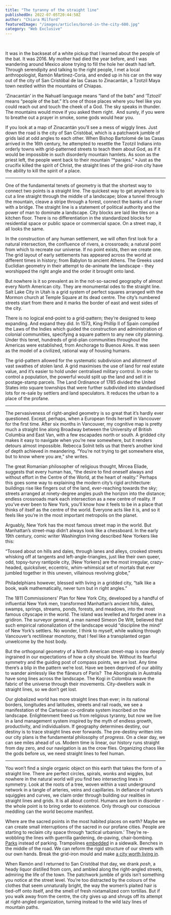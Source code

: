 ```yaml
---
title: "The tyranny of the straight line"
publishedOn: 2022-07-05T20:44:58Z
author: "Chiara Milford"
featuredImage: "/images/articles/bored-in-the-city-600.jpg"
category: "Web Exclusive"
---
```


‍

It was in the backseat of a white pickup that I learned about the people of the bat. It was 2016. My mother had died the year before, and I was wandering around Mexico alone trying to fill the hole her death had left. Through serendipity and talking to the right people, I met a local anthropologist, Ramón Martinez-Coria, and ended up in his car on the way out of the city of San Cristóbal de las Casas to Zinacantán, a Tzotzil Maya town nestled within the mountains of Chiapas.

‘Zinacantán’ in the Nahuatl language means “land of the bats” and ‘Tztozil’ means “people of the bat.” It’s one of those places where you feel like you could reach out and touch the cheek of a God. The sky speaks in thunder. The mountains would move if you asked them right.  And surely, if you were to breathe out a prayer in smoke, some gods would hear you.

If you look at a map of Zinacantán you’ll see a mess of wiggly lines. Just down the road is the city of San Cristóbal, which is a patchwork jumble of grids laid at odd angles to each other. When Bishop Bartolomé de las Casas arrived in the 16th century, he attempted to resettle the Tzotzil Indians into orderly towns with grid-patterned streets to teach them about God, as if it would be impossible in such disorderly mountain hamlets. As soon as the priest left, the people went back to their mountain “*parajes.” *Just as the crucifix killed the spirit of Christ, the straight lines of the grid-iron city have the ability to kill the spirit of a place.

***

One of the fundamental tenets of geometry is that the shortest way to connect two points is a straight line. The quickest way to get anywhere is to cut a line straight through the middle of a landscape; blow a tunnel through the mountain, cleave a stripe through a forest, connect the banks of a river with a bridge. The straight line is a statement of political authority and the power of man to dominate a landscape. City blocks are laid like tiles on a kitchen floor. There is no differentiation in the standardized blocks for residential space or public space or commercial space. On a street map, it all looks the same.

In the construction of any human settlement, we will often first look for a natural intersection, the confluence of rivers, a crossroads; a natural point from which to recreate our universe. If no point exists, then we create one. The grid layout of early settlements has appeared across the world at different times in history; from Babylon to ancient Athens. The Greeks used Euclidian geometry in their attempt to de-animate the landscape - they worshipped the right angle and the order it brought onto land.

But nowhere is it so prevalent as in the not-so-sacred geography of almost every North American city. They are monumental odes to the straight line. Salt Lake City in Utah is a grid system of perfect squares arranged with the Mormon church at Temple Square at its dead centre. The city’s numbered streets start from there and it marks the border of east and west sides of the city.

There is no logical end-point to a grid-pattern; they’re designed to keep expanding. And expand they did. In 1573, King Phillip II of Spain compiled the Laws of the Indies which guided the construction and administration of colonial communities, specifying a square pattern to any new city planning. Under this tenet, hundreds of grid-plan communities throughout the Americas were established, from Anchorage to Buenos Aires. It was seen as the model of a civilized, rational way of housing humans.

The grid-pattern allowed for the systematic subdivision and allotment of vast swathes of stolen land. A grid maximises the use of land for real estate value, and it’s easier to hold under centralised military control. In order to control a population, the powerful would split up the land and sell it in postage-stamp parcels. The Land Ordinance of 1785 divided the United States into square townships that were further subdivided into standardised lots for re-sale by settlers and land speculators. It reduces the urban to a place of the profane.

***

The pervasiveness of right-angled geometry is so great that it’s hardly ever questioned. Except, perhaps, when a European finds herself in Vancouver for the first time. After six months in Vancouver, my cognitive map is pretty much a straight line along Broadway between the University of British Columbia and East Van, with a few escapades north or south. A gridded city makes it easy to navigate when you’re new somewhere, but it renders detours almost impossible. Rebecca Solnit tells us that there’s another kind of depth achieved in meandering. “You’re not trying to get somewhere else, but to know where you are,” she writes.

The great Romanian philosopher of religious thought, Mircea Eliade, suggests that every human has, “the desire to find oneself always and without effort in the Centre of the World, at the heart of reality.” Perhaps this goes some way to explaining the modern city’s rigid architecture: buildings rise like fingers out of the land, ever-reaching towards the sky; streets arranged at ninety-degree angles push the horizon into the distance; endless crossroads mark each intersection as a new centre of reality. If you’ve ever been to New York, you’ll know how it feels to be in a place that thinks of itself as the centre of the world. Everyone acts like it is, and so it feels like you’re in the most important metropolis on the planet.

Arguably, New York has the most famous street map in the world. But Manhattan’s street-map didn’t always look like a chessboard. In the early 19th century, comic writer Washington Irving described New Yorkers like this:

“Tossed about on hills and dales, through lanes and alleys, crooked streets whisking off at tangents and left-angle-triangles, just like their own queer, odd, topsy-turvy rantipole city, [New Yorkers] are the most irregular, crazy-headed, quicksilver, eccentric, whim-whimsical set of mortals that ever jumbled together in this uneven, villainous revolving globe,”

Philadelphians however, blessed with living in a gridded city, “talk like a book, walk mathematically, never turn but in right angles.”

The 1811 Commissioners’ Plan for New York City, developed by a handful of influential New York men, transformed Manhattan’s ancient hills, dales, swamps, springs, streams, ponds, forests, and meadows, into the most famous cityscape in the world. The island was levelled and forged anew in a gridiron. The surveyor general, a man named Simeon De Witt, believed that such empirical rationalization of the landscape would “discipline the mind” of New York’s settlers. No wonder, I think to myself, while walking through Vancouver’s rectilinear monotony, that I feel like a transplanted organ unwelcome by the host body.

But the orthogonal geometry of a North American street-map is now deeply ingrained in our expectations of how a city should be. Without its fearful symmetry and the guiding post of compass points, we are lost. Any time there’s a blip in the pattern we’re lost. Have we been deprived of our ability to wander aimlessly like the flâneurs of Paris?  The Aboriginals in Australia have song lines across the landscape. The Kogi in Colombia weave the fabric of the universe through their movements. City-dwellers walk in straight lines, so we don’t get lost.

Our globalized world has more straight lines than ever; in its national borders, longitudes and latitudes, streets and rail roads, we see a manifestation of the Cartesian co-ordinate system inscribed on the landscape. Enlightenment freed us from religious tyranny, but now we live in a land management system inspired by the myth of endless growth, productivity, and individualism. If geography determines destiny, our destiny is to trace straight lines ever forwards. The pre-destiny written into our city plans is the fundamental philosophy of *progress*. On a clear day, we can see miles ahead of us. Modern time is linear, our history runs straight from day zero, and our navigation is as the crow flies. Organizing chaos like the gods before us, we need straight lines to feel human.

***

You won’t find a single organic object on this earth that takes the form of a straight line. There are perfect circles, spirals, wonks and wiggles, but nowhere in the natural world will you find two intersecting lines in symmetry. Look at the roots of a tree, woven within a vast underground network in a tangle of arteries, veins and capillaries. In defiance of nature’s squiggles and curves, we claim order through building our realities in straight lines and grids. It is all about control. Humans are born in disorder - the whole point is to bring order to existence. Only through our conscious meddling can the world become manifest.

Where are the sacred points in the most habited places on earth? Maybe we can create small interruptions of the sacred in our profane cities. People are starting to reclaim city space through ‘tactical urbanism.’ They’re re-wobbling the lines with guerrilla gardening, de-paving, chair-bombing. [Parks](https://landezine-award.com/park-instead-of-parking-the-white-flowers-boulevard/) instead of parking. Trampolines [embedded](http://trendingcity.org/sidewalk-trampolines-copenhagen-1) in a sidewalk. Benches in the middle of the road. We can reform the rigid structure of our streets with our own hands. Break the grid-iron mould and make [a city worth living in](https://www.adbusters.org/article/to-make-cities-climate-proof-we-need-to-transform-the-culture-of-proximity).

When Ramón and I returned to San Cristóbal that day, we drank *posh*, a heady liquor distilled from corn, and ambled along the right-angled streets, admiring the life of the town. The patchwork jumble of grids isn’t something you notice at the street level. You’re too distracted by the colours of the clothes that seem unnaturally bright, the way the women’s plaited hair is tied-off onto itself, and the smell of fresh nixtamalized corn tortillas. But if you walk away from the centre, the city gives up and shrugs off its attempt at right-angled organization, turning instead to the wild lazy lines of mountain paths.

